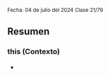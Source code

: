 <sub> Fecha: 04 de julio del 2024 </sub>
<sub> Clase 21/79 </sub>
## Resumen
### this (Contexto)

- 